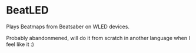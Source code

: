 # BeatLED
Plays Beatmaps from Beatsaber on WLED devices.

Probably abandonmened, will do it from scratch in another language when I feel like it :)

